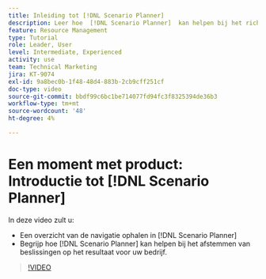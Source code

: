 ```yaml
---
title: Inleiding tot [!DNL Scenario Planner]
description: Leer hoe  [!DNL Scenario Planner]  kan helpen bij het richten van besluiten met resultaat voor uw zaken. Leer hoe te om  [!DNL Scenario Planner] te navigeren.
feature: Resource Management
type: Tutorial
role: Leader, User
level: Intermediate, Experienced
activity: use
team: Technical Marketing
jira: KT-9074
exl-id: 9a8bec0b-1f48-48d4-883b-2cb9cff251cf
doc-type: video
source-git-commit: bbdf99c6bc1be714077fd94fc3f8325394de36b3
workflow-type: tm+mt
source-wordcount: '48'
ht-degree: 4%

---
```


# Een moment met product: Introductie tot [!DNL Scenario Planner]

In deze video zult u:

* Een overzicht van de navigatie ophalen in [!DNL Scenario Planner]
* Begrijp hoe [!DNL Scenario Planner] kan helpen bij het afstemmen van beslissingen op het resultaat voor uw bedrijf.

>[!VIDEO](https://video.tv.adobe.com/v/335316/?quality=12&learn=on&enablevpops=1)
